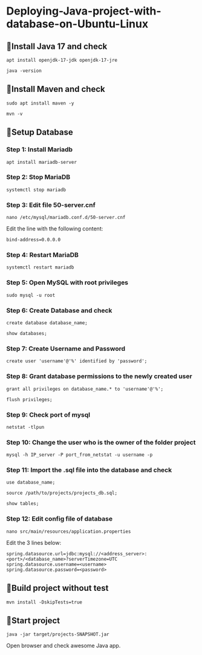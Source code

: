 # Deploying-Java-project-with-database-on-Ubuntu-Linux
## 📌Install Java 17 and check 
```
apt install openjdk-17-jdk openjdk-17-jre
```
```
java -version
```
## 📌Install Maven and check
```
sudo apt install maven -y
```
```
mvn -v
```
## 📌Setup Database
### Step 1: Install Mariadb
```
apt install mariadb-server
```
### Step 2: Stop MariaDB
```
systemctl stop mariadb
```
### Step 3: Edit file 50-server.cnf
```
nano /etc/mysql/mariadb.conf.d/50-server.cnf
```
Edit the line with the following content:
```
bind-address=0.0.0.0
```
### Step 4: Restart MariaDB
```
systemctl restart mariadb
```
### Step 5: Open MySQL with root privileges
```
sudo mysql -u root
```
### Step 6: Create Database and check
```
create database database_name;
```
```
show databases;
```
### Step 7: Create Username and Password
```
create user 'username'@'%' identified by 'password';
```
### Step 8: Grant database permissions to the newly created user
```
grant all privileges on database_name.* to 'username'@'%';
```
```
flush privileges;
```
### Step 9: Check port of mysql
```
netstat -tlpun
```
### Step 10: Change the user who is the owner of the folder project
```
mysql -h IP_server -P port_from_netstat -u username -p
```
### Step 11: Import the .sql file into the database and check
```
use database_name;
```
```
source /path/to/projects/projects_db.sql;
```
```
show tables;
```
### Step 12: Edit config file of database
```
nano src/main/resources/application.properties
```
Edit the 3 lines below:
```
spring.datasource.url=jdbc:mysql://<address_server>:<port>/<database_name>?serverTimezone=UTC
spring.datasource.username=<username>
spring.datasource.password=<password>
```
## 📌Build project without test
```
mvn install -DskipTests=true
```
## 📌Start project
```
java -jar target/projects-SNAPSHOT.jar
```
Open browser and check awesome Java app.
